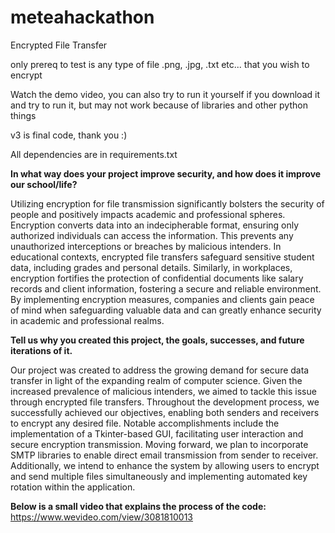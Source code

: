 # meteahackathon

Encrypted File Transfer

only prereq to test is any type of file .png, .jpg, .txt etc... that you wish to encrypt

Watch the demo video, you can also try to run it yourself if you download it and try to run it, but may not work because of libraries and other python things

v3 is final code, thank you :)

All dependencies are in requirements.txt

**In what way does your project improve security, and how does it improve our school/life?**

Utilizing encryption for file transmission significantly bolsters the security of people and positively impacts academic and professional spheres. Encryption converts data into an indecipherable format, ensuring only authorized individuals can access the information. This prevents any unauthorized interceptions or breaches by malicious intenders. In educational contexts, encrypted file transfers safeguard sensitive student data, including grades and personal details. Similarly, in workplaces, encryption fortifies the protection of confidential documents like salary records and client information, fostering a secure and reliable environment. By implementing encryption measures, companies and clients gain peace of mind when safeguarding valuable data and can greatly enhance security in academic and professional realms.

**Tell us why you created this project, the goals, successes, and future iterations of it.**

Our project was created to address the growing demand for secure data transfer in light of the expanding realm of computer science. Given the increased prevalence of malicious intenders, we aimed to tackle this issue through encrypted file transfers. Throughout the development process, we successfully achieved our objectives, enabling both senders and receivers to encrypt any desired file. Notable accomplishments include the implementation of a Tkinter-based GUI, facilitating user interaction and secure encryption transmission. Moving forward, we plan to incorporate SMTP libraries to enable direct email transmission from sender to receiver. Additionally, we intend to enhance the system by allowing users to encrypt and send multiple files simultaneously and implementing automated key rotation within the application.

**Below is a small video that explains the process of the code:**
https://www.wevideo.com/view/3081810013
